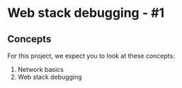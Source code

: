 # Web stack debugging - #1


## Concepts
For this project, we expect you to look at these concepts:
1. Network basics
2. Web stack debugging
